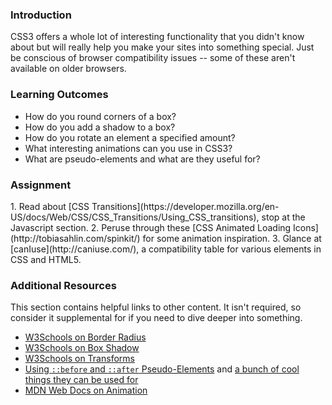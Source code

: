 ### Introduction
CSS3 offers a whole lot of interesting functionality that you didn't know about but will really help you make your sites into something special.  Just be conscious of browser compatibility issues -- some of these aren't available on older browsers.

### Learning Outcomes

* How do you round corners of a box?
* How do you add a shadow to a box?
* How do you rotate an element a specified amount?
* What interesting animations can you use in CSS3?
* What are pseudo-elements and what are they useful for?

### Assignment
<div class="lesson-content__panel" markdown="1">
1. Read about [CSS Transitions](https://developer.mozilla.org/en-US/docs/Web/CSS/CSS_Transitions/Using_CSS_transitions), stop at the Javascript section.
2. Peruse through these [CSS Animated Loading Icons](http://tobiasahlin.com/spinkit/) for some animation inspiration.
3. Glance at [canIuse](http://caniuse.com/), a compatibility table for various elements in CSS and HTML5.
</div>

### Additional Resources
This section contains helpful links to other content. It isn't required, so consider it supplemental for if you need to dive deeper into something.

* [W3Schools on Border Radius](https://www.w3schools.com/cssref/css3_pr_border-radius.asp)
* [W3Schools on Box Shadow](https://www.w3schools.com/cssref/css3_pr_box-shadow.asp)
* [W3Schools on Transforms](https://www.w3schools.com/cssref/css3_pr_transform.asp)
* [Using `::before` and `::after` Pseudo-Elements](https://css-tricks.com/almanac/selectors/a/after-and-before/) and
[a bunch of cool things they can be used for](https://css-tricks.com/pseudo-element-roundup/)
* [MDN Web Docs on Animation](https://developer.mozilla.org/en-US/docs/Web/CSS/animation)
